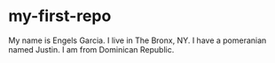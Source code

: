 # my-first-repo
My name is Engels Garcia. I live in The Bronx, NY. I have a pomeranian named Justin. I am from Dominican Republic.